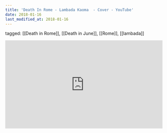 ```yaml
---
title: 'Death In Rome - Lambada Kaoma  - Cover - YouTube'
date: 2018-01-16
last_modified_at: 2018-01-16
---
```

tagged: [[Death in Rome]], [[Death in June]], [[Rome]], [[lambada]]
<iframe allow="accelerometer; autoplay; clipboard-write; encrypted-media; gyroscope; picture-in-picture" allowfullscreen="" frameborder="0" height="281" id="youtube_iframe" src="https://www.youtube.com/embed/Dn_VZCeKjoo?feature=oembed&amp;enablejsapi=1&amp;origin=https://safe.txmblr.com&amp;wmode=opaque" width="500"></iframe>